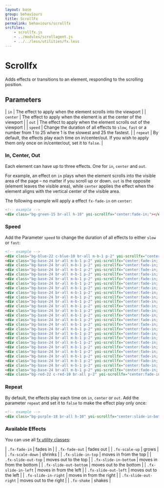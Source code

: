 ```yaml
---
layout: base
group: behaviours
title: ScrollFx
permalink: behaviours/scrollfx
srcfiles:
    - scrollfx.js
    - ../modules/scrollagent.js
    - ../../less/utilities/fx.less
---
```


# Scrollfx

<p class="intro">Adds effects or transitions to an element, responding to the scrolling position.</p>

## Parameters

| `in`     | The effect to apply when the element scrolls into the viewport                                                                    |
| `center` | The effect to apply when the element is at the center of the viewport                                                             |
| `out`    | The effect to apply when the element scrolls out of the viewport                                                                  |
| `speed`  | Change the duration of all effects to `slow`, `fast` or a number from 1 to 25 where 1 is the slowest and 25 the fastest.          |
| `repeat` | By default, the effects play each time on in/center/out. If you wish to apply them only once on in/center/out, set it to `false`. |

### In, Center, Out

Each element can have up to three effects. One for `in`, `center` and `out`.

For example, an effect on `in` plays when the element scrolls into the visible area of the page – no matter if you scroll up or down. `out` is the opposite (element leaves the visible area), while `center` applies the effect when the element aligns with the vertical center of the visible area. 

The following example will apply a effect `fx-fade-in` on `center`:

```html
<!-- example -->
<div class="bg-green-15 br-all h-10" yoi-scrollfx="center:fade-in;"></div>
```

### Speed

Add the Parameter `speed` to change the duration of all effects to either `slow` or `fast`:

```html
<!-- example -->
<div class="bg-blue-22 c-blue-10 br-all m-b-1 p-2" yoi-scrollfx="center:fade-in; speed:slow;">slow</div>
<div class="bg-base-24 br-all m-b-1 p-2" yoi-scrollfx="center:fade-in; speed:1;">1</div>
<div class="bg-base-24 br-all m-b-1 p-2" yoi-scrollfx="center:fade-in; speed:2;">2</div>
<div class="bg-base-24 br-all m-b-1 p-2" yoi-scrollfx="center:fade-in; speed:3;">3</div>
<div class="bg-base-24 br-all m-b-1 p-2" yoi-scrollfx="center:fade-in; speed:4;">4</div>
<div class="bg-base-24 br-all m-b-1 p-2" yoi-scrollfx="center:fade-in; speed:5;">5</div>
<div class="bg-base-24 br-all m-b-1 p-2" yoi-scrollfx="center:fade-in; speed:6;">6</div>
<div class="bg-base-24 br-all m-b-1 p-2" yoi-scrollfx="center:fade-in; speed:7;">7</div>
<div class="bg-base-24 br-all m-b-1 p-2" yoi-scrollfx="center:fade-in; speed:8;">8</div>
<div class="bg-base-24 br-all m-b-1 p-2" yoi-scrollfx="center:fade-in; speed:9;">9</div>
<div class="bg-base-24 br-all m-b-1 p-2" yoi-scrollfx="center:fade-in; speed:10;">10</div>
<div class="bg-base-24 br-all m-b-1 p-2" yoi-scrollfx="center:fade-in; speed:11;">11</div>
<div class="bg-base-24 br-all m-b-1 p-2" yoi-scrollfx="center:fade-in; speed:12;">12</div>
<div class="bg-base-24 br-all m-b-1 p-2" yoi-scrollfx="center:fade-in; speed:13;">13</div>
<div class="bg-base-24 br-all m-b-1 p-2" yoi-scrollfx="center:fade-in; speed:14;">14</div>
<div class="bg-base-24 br-all m-b-1 p-2" yoi-scrollfx="center:fade-in; speed:15;">15</div>
<div class="bg-base-24 br-all m-b-1 p-2" yoi-scrollfx="center:fade-in; speed:16;">16</div>
<div class="bg-base-24 br-all m-b-1 p-2" yoi-scrollfx="center:fade-in; speed:17;">17</div>
<div class="bg-base-24 br-all m-b-1 p-2" yoi-scrollfx="center:fade-in; speed:18;">18</div>
<div class="bg-base-24 br-all m-b-1 p-2" yoi-scrollfx="center:fade-in; speed:19;">19</div>
<div class="bg-base-24 br-all m-b-1 p-2" yoi-scrollfx="center:fade-in; speed:20;">20</div>
<div class="bg-base-24 br-all m-b-1 p-2" yoi-scrollfx="center:fade-in; speed:21;">21</div>
<div class="bg-base-24 br-all m-b-1 p-2" yoi-scrollfx="center:fade-in; speed:22;">22</div>
<div class="bg-base-24 br-all m-b-1 p-2" yoi-scrollfx="center:fade-in; speed:23;">23</div>
<div class="bg-base-24 br-all m-b-1 p-2" yoi-scrollfx="center:fade-in; speed:24;">24</div>
<div class="bg-base-24 br-all m-b-1 p-2" yoi-scrollfx="center:fade-in; speed:25;">25</div>
<div class="bg-red-22 c-red-10 br-all p-2" yoi-scrollfx="center:fade-in; speed:fast;">fast</div>
```

### Repeat

By default, the effects play each time on `in`, `center` or `out`. Add the parameter `repeat` and set it to `false` to make the effect play only once:

```html
<!-- example -->
<div class="bg-purple-18 br-all h-10" yoi-scrollfx="center:slide-in-bottom; repeat:false;"></div>
```

### Available Effects

You can use all [fx utility classes](utilities/fx.html):

| `.fx-fade-in`          | fades in                 |
| `.fx-fade-out`         | fades out                |
| `.fx-scale-up`         | grows                    |
| `.fx-scale-down`       | shrinks                  |
| `.fx-slide-in-top`     | moves in from the top    |
| `.fx-slide-out-top`    | moves out to the top     |
| `.fx-slide-in-bottom`  | moves in from the bottom |
| `.fx-slide-out-bottom` | moves out to the bottom  |
| `.fx-slide-in-left`    | moves in from the left   |
| `.fx-slide-out-left`   | moves out to the left    |
| `.fx-slide-in-right`   | moves in from the right  |
| `.fx-slide-out-right`  | moves out to the right   |
| `.fx-shake`            | shakes                   |